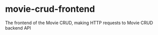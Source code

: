 # movie-crud-frontend
The frontend of the Movie CRUD, making HTTP requests to Movie CRUD backend API
